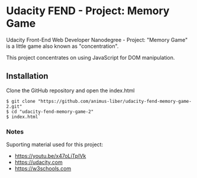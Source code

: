 # Udacity FEND - Project: Memory Game
Udacity Front-End Web Developer Nanodegree - Project: "Memory Game" is a little
game also known as "concentration".

This project concentrates on using JavaScript for DOM manipulation.

## Installation
Clone the GitHub repository and open the index.html

```
$ git clone "https://github.com/animus-liber/udacity-fend-memory-game-2.git"
$ cd "udacity-fend-memory-game-2"
$ index.html`
```

### Notes
Suporting material used for this project:
 - https://youtu.be/x47oLiTpIVk
 - https://udacity.com
 - https://w3schools.com
